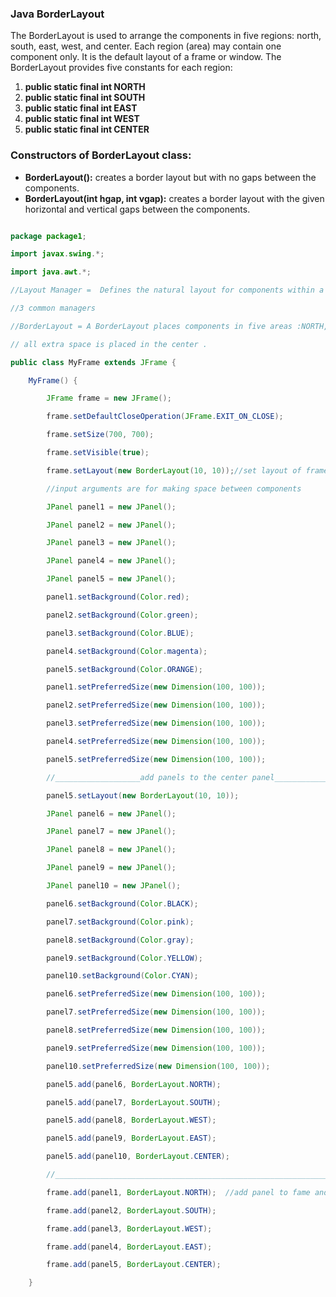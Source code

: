 ### Java BorderLayout

The BorderLayout is used to arrange the components in five regions: north, south, east, west, and center. Each region (area) may contain one component only. It is the default layout of a frame or window. The BorderLayout provides five constants for each region:

1.  **public static final int NORTH**
2.  **public static final int SOUTH**
3.  **public static final int EAST**
4.  **public static final int WEST**
5.  **public static final int CENTER**

### Constructors of BorderLayout class:

-   **BorderLayout():** creates a border layout but with no gaps between the components.
-   **BorderLayout(int hgap, int vgap):** creates a border layout with the given horizontal and vertical gaps between the components.


```java 

package package1;

import javax.swing.*;

import java.awt.*;

//Layout Manager =  Defines the natural layout for components within a container .

//3 common managers

//BorderLayout = A BorderLayout places components in five areas :NORTH,SOUTH,EAST , WEST ,CENTER

// all extra space is placed in the center .

public class MyFrame extends JFrame {

    MyFrame() {

        JFrame frame = new JFrame();

        frame.setDefaultCloseOperation(JFrame.EXIT_ON_CLOSE);

        frame.setSize(700, 700);

        frame.setVisible(true);

        frame.setLayout(new BorderLayout(10, 10));//set layout of frame to the BorderLayout

        //input arguments are for making space between components

        JPanel panel1 = new JPanel();

        JPanel panel2 = new JPanel();

        JPanel panel3 = new JPanel();

        JPanel panel4 = new JPanel();

        JPanel panel5 = new JPanel();

        panel1.setBackground(Color.red);

        panel2.setBackground(Color.green);

        panel3.setBackground(Color.BLUE);

        panel4.setBackground(Color.magenta);

        panel5.setBackground(Color.ORANGE);

        panel1.setPreferredSize(new Dimension(100, 100));

        panel2.setPreferredSize(new Dimension(100, 100));

        panel3.setPreferredSize(new Dimension(100, 100));

        panel4.setPreferredSize(new Dimension(100, 100));

        panel5.setPreferredSize(new Dimension(100, 100));

        //___________________add panels to the center panel____________________\\

        panel5.setLayout(new BorderLayout(10, 10));

        JPanel panel6 = new JPanel();

        JPanel panel7 = new JPanel();

        JPanel panel8 = new JPanel();

        JPanel panel9 = new JPanel();

        JPanel panel10 = new JPanel();

        panel6.setBackground(Color.BLACK);

        panel7.setBackground(Color.pink);

        panel8.setBackground(Color.gray);

        panel9.setBackground(Color.YELLOW);

        panel10.setBackground(Color.CYAN);

        panel6.setPreferredSize(new Dimension(100, 100));

        panel7.setPreferredSize(new Dimension(100, 100));

        panel8.setPreferredSize(new Dimension(100, 100));

        panel9.setPreferredSize(new Dimension(100, 100));

        panel10.setPreferredSize(new Dimension(100, 100));

        panel5.add(panel6, BorderLayout.NORTH);

        panel5.add(panel7, BorderLayout.SOUTH);

        panel5.add(panel8, BorderLayout.WEST);

        panel5.add(panel9, BorderLayout.EAST);

        panel5.add(panel10, BorderLayout.CENTER);

        //_________________________________________________________________________\\

        frame.add(panel1, BorderLayout.NORTH);  //add panel to fame and choose its alignment .

        frame.add(panel2, BorderLayout.SOUTH);

        frame.add(panel3, BorderLayout.WEST);

        frame.add(panel4, BorderLayout.EAST);

        frame.add(panel5, BorderLayout.CENTER);

    }
```

